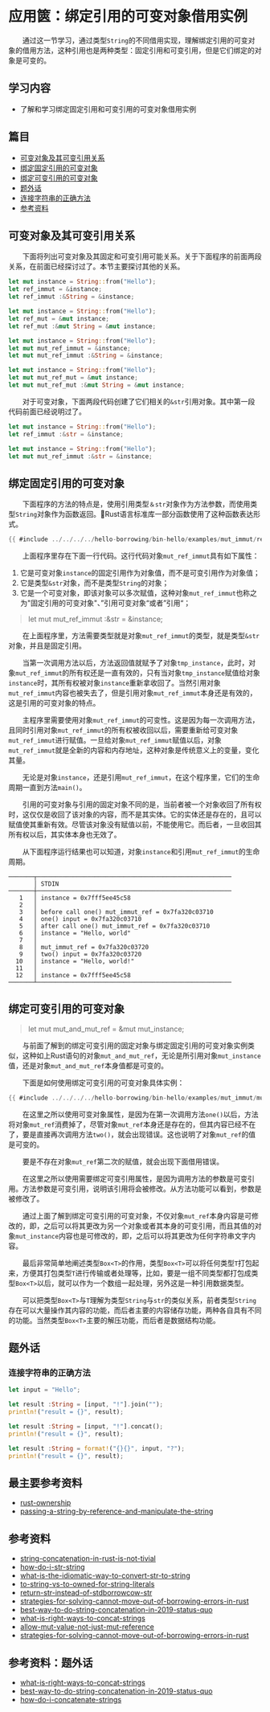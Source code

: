 # 应用篋：绑定引用的可变对象借用实例

　　通过这一节学习，通过类型`String`的不同借用实现，理解绑定引用的可变对象的借用方法，这种引用也是两种类型：固定引用和可变引用，但是它们绑定的对象是可变的。

## 学习内容
- 了解和学习绑定固定引用和可变引用的可变对象借用实例

## 篇目

- [可变对象及其可变引用关系](#可变对象及其可变引用关系)
- [绑定固定引用的可变对象](#绑定固定引用的可变对象)
- [绑定可变引用的可变对象](#绑定可变引用的可变对象)
- [题外话](#题外话)
- [连接字符串的正确方法](#连接字符串的正确方法)
- [参考资料](#参考资料)

## 可变对象及其可变引用关系

　　下面将列出可变对象及其固定和可变引用可能关系。关于下面程序的前面两段关系，在前面已经探讨过了。本节主要探讨其他的关系。

```rust
let mut instance = String::from("Hello");
let ref_immut = &instance;
let ref_immut :&String = &instance;

let mut instance = String::from("Hello");
let ref_mut = &mut instance;
let ref_mut :&mut String = &mut instance;

let mut instance = String::from("Hello");
let mut mut_ref_immut = &instance;
let mut mut_ref_immut :&String = &instance;

let mut instance = String::from("Hello");
let mut mut_ref_mut = &mut instance;
let mut mut_ref_mut :&mut String = &mut instance;
```

　　对于可变对象，下面两段代码创建了它们相关的`&str`引用对象。其中第一段代码前面已经说明过了。

```rust
let mut instance = String::from("Hello");
let ref_immut :&str = &instance;

let mut instance = String::from("Hello");
let mut mut_ref_immut :&str = &instance;
```


## 绑定固定引用的可变对象

　　下面程序的方法的特点是，使用引用类型`＆str`对象作为方法参数，而使用类型`String`对象作为函数返回。Rust语言标准库一部分函数使用了这种函数表达形式。

```rust
{{ #include ../../../../hello-borrowing/bin-hello/examples/mut_immut/ref_str.rs:feature-ok }}
```

　　上面程序里存在下面一行代码。这行代码对象`mut_ref_immut`具有如下属性：

1. 它是可变对象`instance`的固定引用作为对象值，而不是可变引用作为对象值；
1. 它是类型`&str`对象，而不是类型`String`的对象；
1. 它是一个可变对象，即该对象可以多次赋值，这种对象`mut_ref_immut`也称之为"固定引用的可变对象"、”引用可变对象“或者”引用“；

> let mut mut_ref_immut :&str = &instance;

　　在上面程序里，方法需要类型就是对象`mut_ref_immut`的类型，就是类型`&str`对象，并且是固定引用。

　　当第一次调用方法以后，方法返回值就赋予了对象`tmp_instance`，此时，对象`mut_ref_immut`的所有权还是一直有效的，只有当对象`tmp_instance`赋值给对象`instance`时，其所有权被对象`instance`重新拿收回了。当然引用对象`mut_ref_immut`内容也被失去了，但是引用对象`mut_ref_immut`本身还是有效的，这是引用的可变对象的特点。

　　主程序里需要使用对象`mut_ref_immut`的可变性。这是因为每一次调用方法，且同时引用对象`mut_ref_immut`的所有权被收回以后，需要重新给可变对象`mut_ref_immut`进行赋值。一旦给对象`mut_ref_immut`赋值以后，对象`mut_ref_immut`就是全新的内容和内存地址，这种对象是传统意义上的变量，变化其量。

　　无论是对象`instance`，还是引用`mut_ref_immut`，在这个程序里，它们的生命周期一直到方法`main()`。

　　引用的可变对象与引用的固定对象不同的是，当前者被一个对象收回了所有权时，这仅仅是收回了该对象的内容，而不是其实体。它的实体还是存在的，且可以赋值使其重新有效。尽管该对象没有赋值以前，不能使用它。而后者，一旦收回其所有权以后，其实体本身也无效了。

　　从下面程序运行结果也可以知道，对象`instance`和引用`mut_ref_immut`的生命周期。

```
───────┬──────────────────────────────────────────────────────
       │ STDIN
───────┼──────────────────────────────────────────────────────
   1   │ instance = 0x7fff5ee45c58
   2   │ 
   3   │ before call one() mut_immut_ref = 0x7fa320c03710
   4   │ one() input = 0x7fa320c03710
   5   │ after call one() mut_immut_ref = 0x7fa320c03710
   6   │ instance = "Hello, world"
   7   │ 
   8   │ mut_immut_ref = 0x7fa320c03720
   9   │ two() input = 0x7fa320c03720
  10   │ instance = "Hello, world!"
  11   │ 
  12   │ instance = 0x7fff5ee45c58
───────┴──────────────────────────────────────────────────────
```

## 绑定可变引用的可变对象

> let mut mut_and_mut_ref = &mut mut_instance;

　　与前面了解到的绑定可变引用的固定对象与绑定固定引用的可变对象实例类似，这种如上Rust语句的对象`mut_and_mut_ref`，无论是所引用对象`mut_instance`值，还是对象`mut_and_mut_ref`本身值都是可变的。

　　下面是如何使用绑定可变引用的可变对象具体实例：

```rust
{{ #include ../../../../hello-borrowing/bin-hello/examples/mut_immut/mut_string.rs:feature-okey }}
```

　　在这里之所以使用可变对象属性，是因为在第一次调用方法`one()`以后，方法将对象`mut_ref`消费掉了，尽管对象`mut_ref`本身还是存在的，但其内容已经不在了，要是直接再次调用方法`two()`，就会出现错误。这也说明了对象`mut_ref`的值是可变的。

　　要是不存在对象`mut_ref`第二次的赋值，就会出现下面借用错误。



　　在这里之所以使用需要绑定可变引用属性，是因为调用方法的参数是可变引用。方法参数是可变引用，说明该引用将会被修改。从方法功能可以看到，参数是被修改了。

　　通过上面了解到绑定可变引用的可变对象，不仅对象`mut_ref`本身内容是可修改的，即，之后可以将其更改为另一个对象或者其本身的可变引用，而且其值的对象`mut_instance`内容也是可修改的，即，之后可以将其更改为任何字符串文字内容。

　　最后非常简单地阐述类型`Box<T>`的作用，类型`Box<T>`可以将任何类型`T`打包起来，方便其打包类型`T`进行传输或者处理等，比如，要是一组不同类型都打包成类型`Box<T>`以后，就可以作为一个数组一起处理，另外这是一种引用数据类型。

　　可以把类型`Box<T>`与`T`理解为类型`String`与`str`的类似关系，前者类型`String`存在可以大量操作其内容的功能，而后者主要的内容储存功能，两种各自具有不同的功能。当然类型`Box<T>`主要的解压功能，而后者是数据结构功能。

## 题外话

### 连接字符串的正确方法

```rust
let input = "Hello";

let result :String = [input, "!"].join("");
println!("result = {}", result);

let result :String = [input, "!"].concat();
println!("result = {}", result);

let result :String = format!("{}{}", input, "?");
println!("result = {}", result);
```


## 最主要参考资料
- [rust-ownership](https://hellocode.dev/rust-ownership)
- [passing-a-string-by-reference-and-manipulate-the-string](https://stackoverflow.com/questions/26151324/passing-a-string-by-reference-and-manipulate-the-string)

## 参考资料
- [string-concatenation-in-rust-is-not-tivial](http://dnsh.io/music/2016/10/06/string-concatenation-in-rust-is-not-tivial/)
- [how-do-i-str-string](https://blog.mgattozzi.dev/how-do-i-str-string/)
- [what-is-the-idiomatic-way-to-convert-str-to-string](https://users.rust-lang.org/t/what-is-the-idiomatic-way-to-convert-str-to-string/12160/1)
- [to-string-vs-to-owned-for-string-literals](https://users.rust-lang.org/t/to-string-vs-to-owned-for-string-literals/1441)
- [return-str-instead-of-stdborrowcow-str](https://stackoverflow.com/questions/42248444/return-str-instead-of-stdborrowcow-str)
- [strategies-for-solving-cannot-move-out-of-borrowing-errors-in-rust](https://hermanradtke.com/2015/06/09/strategies-for-solving-cannot-move-out-of-borrowing-errors-in-rust.html)
- [best-way-to-do-string-concatenation-in-2019-status-quo](https://users.rust-lang.org/t/best-way-to-do-string-concatenation-in-2019-status-quo/24004/4)
- [what-is-right-ways-to-concat-strings](https://users.rust-lang.org/t/what-is-right-ways-to-concat-strings/3780)
- [allow-mut-value-not-just-mut-reference](https://internals.rust-lang.org/t/allow-mut-value-not-just-mut-reference/7424/2)
- [strategies-for-solving-cannot-move-out-of-borrowing-errors-in-rust](https://hermanradtke.com/2015/06/09/strategies-for-solving-cannot-move-out-of-borrowing-errors-in-rust.html)

## 参考资料：题外话

- [what-is-right-ways-to-concat-strings](https://users.rust-lang.org/t/what-is-right-ways-to-concat-strings/3780/1)
- [best-way-to-do-string-concatenation-in-2019-status-quo](https://users.rust-lang.org/t/best-way-to-do-string-concatenation-in-2019-status-quo/24004)
- [how-do-i-concatenate-strings](https://stackoverflow.com/questions/30154541/how-do-i-concatenate-strings)
